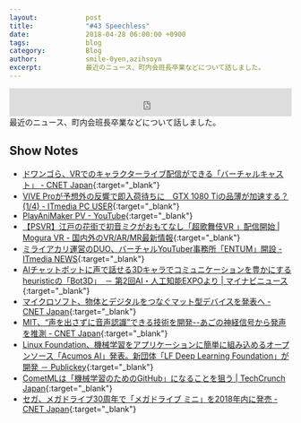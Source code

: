 ```yaml
---
layout:            post
title:             "#43 Speechless"
date:              2018-04-28 06:00:00 +0900
tags:              blog
category:          Blog
author:            smile-0yen,azihsoyn
excerpt:           最近のニュース、町内会班長卒業などについて話しました。
---
```

<iframe width="100%" height="50" scrolling="no" frameborder="no" src="https://w.soundcloud.com/player/?url=https%3A//api.soundcloud.com/tracks/436164168&amp;auto_play=false&amp;hide_related=false&amp;show_user=true&amp;show_reposts=false&amp;visual=false&amp;show_artwork=false&amp;default_height=75"></iframe>
最近のニュース、町内会班長卒業などについて話しました。

## Show Notes
- [ドワンゴら、VRでのキャラクターライブ配信ができる「バーチャルキャスト」 \- CNET Japan](https://japan.cnet.com/article/35117737/){:target="_blank"}
- [VIVE Proが予想外の反響で即入荷待ちに　GTX 1080 Tiの品薄が加速する？ \(1/4\) \- ITmedia PC USER](http://www.itmedia.co.jp/pcuser/articles/1804/09/news092.html){:target="_blank"}
- [PlayAniMaker PV \- YouTube](https://www.youtube.com/watch?v=VNWIl1dy8B0){:target="_blank"}
- [【PSVR】江戸の花街で初音ミクがおもてなし「超歌舞伎VR 」配信開始 \| Mogura VR \- 国内外のVR/AR/MR最新情報](http://www.moguravr.com/miku-kabuki-vr-2/){:target="_blank"}
- [ミライアカリ運営のDUO、バーチャルYouTuber事務所「ENTUM」開設 \- ITmedia NEWS](http://www.itmedia.co.jp/news/articles/1804/09/news108.html){:target="_blank"}
- [AIチャットボットに声で話せる3Dキャラでコミュニケーションを豊かにするheuristicの「Bot3D」　－ 第2回AI・人工知能EXPOより \| マイナビニュース](https://news.mynavi.jp/article/20180413-heuristic/){:target="_blank"}
- [マイクロソフト、物体とデジタルをつなぐマット型デバイスを発表へ \- CNET Japan](https://japan.cnet.com/article/35117469/){:target="_blank"}
- [MIT、“声を出さずに音声認識”できる技術を開発\-\-あごの神経信号から発声を推測 \- CNET Japan](https://japan.cnet.com/article/35117270/){:target="_blank"}
- [Linux Foundation、機械学習をアプリケーションに簡単に組み込めるオープンソース「Acumos AI」発表。新団体「LF Deep Learning Foundation」が開発 － Publickey](http://www.publickey1.jp/blog/18/linux_foundationacumos_ailf_deep_learning_foundation.html){:target="_blank"}
- [CometMLは「機械学習のためのGitHub」になることを狙う \| TechCrunch Japan](https://jp.techcrunch.com/2018/04/06/2018-04-05-cometml-wants-to-do-for-machine-learning-what-github-did-for-code/){:target="_blank"}
- [セガ、メガドライブ30周年で「メガドライブ ミニ」を2018年内に発売 \- CNET Japan](https://japan.cnet.com/article/35117739/){:target="_blank"}
